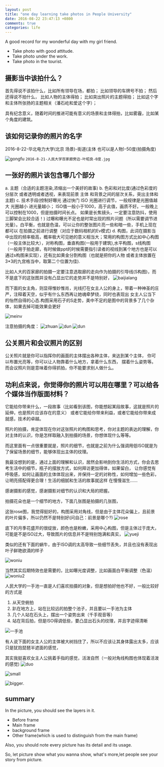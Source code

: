 ```yaml
---
layout: post
title: "one day learning take photos in People University"
date: 2016-08-22 23:47:13 +0800
comments: true
categories: life
---
```


A good record for my wonderful day with my girl friend.

+ Take photo with good attitude.
+ Take photo under the work.
+ Take photo in the tourist.

<!--more-->

## 摄影当中该拍什么？

首先得说不该拍什么，比如所有领导在场，都拍；
比如领导的车牌号不拍；
然后还得说不拍什么，
比如人物的主体得拍；
比如突出照片的主题得拍；
比如这个字和主体所张扬的主题相关（潘石屹和爱这个字）；

具有纪念意义，随着时间的推进可能有意义的场景和主体得拍，比如雾霾，比如某个角度的建筑。




## 该如何记录你的照片的名字

2016-8-22-华北电力大学(北京 场景)-街道(主体 也可以是人物)-50度(拍摄角度)

![gongfu][3]
`2016-8-21-人民大学百家廊旁边-叶昭良-0度.jpg`

## 一张好的照片该包含哪几个部分

a. 主题（合适的主题渲染,浓缩出一个美好的故事)
b. 色彩和对比度(通过色彩度的分层次 或者透明或者透视，来表现前景 主体 和背景之间的层次关系，突出主体和主题)
c. 技术手段(控制好曝光 通过快门 ISO 光圈进行调节，一般规律是光圈值越大 光圈越小 进光量越小； ISO值一般小于1000，高于此值，画质不好。一般晚上可以控制在1000，但是拍摄时间长点。 如果是长焦镜头，一定要注意防抖，使用三脚架会比较合适！)
过曝和曝光不足也是时常出现的照片问题（所以需要调节进光量）。白平衡，也就是色温，可以让你的整张图片亮一些和暗一些，手机上现在都可以
在拍摄之前进行调整（对应于数码相机的Ev模式)
d. 构图，此词在摄影当中出现的频率极高，概率极大可见她的意义相当大；常用的构图方式比如中心构图（一般主体比较大），对称构图，垂直构图(一般用于建筑),水平构图，s线构图（一般用于拍走廊，有时候做ppt的时候需要指引读者的视线到某个地方也是可以通过s构图来实现），还有比如黄金分割构图（也就是把你的人物 或者主体放置在3\*3的九宫格当中，取第二个位置为佳).

比如人大的百家廊的拍摄一定要注意选取廊的走向作为拍摄的引导线(S构图)，而不是底下的这张图并没有凸显出它的走势并不是特别好，
![baijialang][4]

而下面的女主角，则显得惟妙惟肖，光线打在女主人公的身上，带着一种神圣的庄严，注释着天空，似乎有什么东西再让她魂牵梦绕，同时也表现出
女主人公当下的怡然自得的心态.构图采用石子的S走势，美中不足的是图中的背景多了几个杂体，如果去掉可能效果会更好

![meinv][9]


注意拍摄的角度：
![zhuan][1] ![dun][2] ![dun][13]


## 公关照片和会议照片的区别

公关照片就是你可以指挥你的画面的主体摆出各种主体，来达到某个主体， 你可以布置光亮等，你可以让人物靠着什么地方，拿着什么东西，
摆着什么姿势等。
而会议照片则是意味着你得抓拍，你不能要求别人做什么。


## 功利点来说，你觉得你的照片可以用在哪里？可以给各个媒体当作版面材料？

它能给你带来什么，一段故事（比如看到该图，你能想起某段故事，这就是照片的延伸，也是照片应该存在的意义）
或者它能给你带来利益，或者它能给你带来成就感，技术的卓越。

照片的拍摄，肯定体现在你对这张照片的构图和思考，你对主题的表达的理解，你对主体的认识，你是怎样取融入到拍摄的场景，你想体现什么等等。

而这里面有一点很重要就是，照片的细节，也就是之前为什么强调用低ISO就是为了保留场景的细节，能够体现出主体的纹理。

我最没想到的是，通过上面的理解和认识，居然会影响到你生活的方式，你会去思考生活中的细节，瓶子的摆放方式，如何拜访更加得体，如果留白，
让你感觉有呼吸感，如何让画面的主体体现出来，并保持一定的对称性，如何增加一些色彩，让明亮搭配得更合理！生活的细腻和生活的故事就这样
在慢慢滋生……


感谢摄影的感觉，感谢摄影对细节的认识和大局的把握。

拍摄花朵也是一个细节的地方，下面几张图是拍摄的几张图，

这张rose图，我觉得挺好的，构图采用对角线，但是由于主体花朵偏上，且前景的叶片偏多，所以仍然不是特别好(问自己：前景是哪个?)
![rose][5]

底下的月季花盛开的很绽放，颜色也是粉嫩，采用中心构图，但是主体过于庞大，可能是不是ISO过大，导致图片的信息并不是特别饱满和真实，
![yueji][6]

类似的还有下面的蜗牛，由于ISO调的太高导致一些细节丢失，并且也没有表现出叶子鲜艳欲滴的样子

![woniu][7]

当然其实后期特效也是需要的，比如曝光度调整，比如画面白平衡调整（色温）
![woniu2][12]

人民大学的一手池一直是人们喜欢拍摄的对象，但是想拍好他也不好，一般比较好的方式是

1. 从天空俯拍
2. 趴在地方上，站在比较远的拍整个池子，并且要以一手池为主体
3. 几个人站在石头上，摆出一个姿势出来（千手观音等）
4. 站在背后拍，但是ISO得调低些，要凸显出石头的纹理，并且字迹得清晰

![一手池][14]

有人说下面的女主人公的主体被大树挡住了，所以不应该让其身体露出太多，应该只是犹抱琵琶半遮面的感觉，

其实我挺喜欢女主人公挑着手指的感觉，活泼自然（一般对角线构图也体现着活泼的感觉)
![duo][10]

![small][11]

![bigger][15].


## summary

In the picture, you should see the layers in it. 

+ Before frame
+ Main frame
+ background frame
+ Other frame(which is used to distinguish from the main frame)

Also, you should note every picture has its detail and its usage.

So, let picture show what you wanna show, what's more,let people see your story from picture.

[1]: /images/peopleUniversity/15.jpg
[2]: /images/peopleUniversity/16.jpg
[3]: /images/peopleUniversity/17.jpg
[4]: /images/peopleUniversity/18.jpg
[5]: /images/peopleUniversity/5.jpg
[6]: /images/peopleUniversity/10.jpg 
[7]: /images/peopleUniversity/14.jpg 
[8]: /images/peopleUniversity/22.jpg 
[9]: /images/peopleUniversity/25.jpg 
[10]: /images/peopleUniversity/24.jpg 
[11]: /images/peopleUniversity/26.jpg 
[12]: /images/peopleUniversity/1.jpg 
[13]: /images/peopleUniversity/20.jpg 
[14]: /images/peopleUniversity/21.jpg 
[15]: /images/peopleUniversity/27.jpg 
